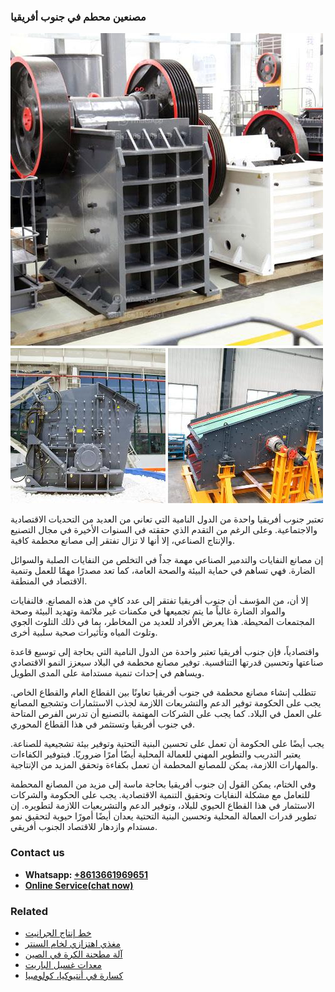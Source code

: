 <h3>مصنعين محطم في جنوب أفريقيا</h3><img src='1701853932.jpg' alt=''><p>تعتبر جنوب أفريقيا واحدة من الدول النامية التي تعاني من العديد من التحديات الاقتصادية والاجتماعية. وعلى الرغم من التقدم الذي حققته في السنوات الأخيرة في مجال التصنيع والإنتاج الصناعي، إلا أنها لا تزال تفتقر إلى مصانع محطمة كافية.</p><p>إن مصانع النفايات والتدمير الصناعي مهمة جداً في التخلص من النفايات الصلبة والسوائل الضارة. فهي تساهم في حماية البيئة والصحة العامة، كما تعد مصدرًا مهمًا للعمل وتنمية الاقتصاد في المنطقة.</p><p>إلا أن، من المؤسف أن جنوب أفريقيا تفتقر إلى عدد كافٍ من هذه المصانع. فالنفايات والمواد الضارة غالباً ما يتم تجميعها في مكمنات غير ملائمة وتهديد البيئة وصحة المجتمعات المحيطة. هذا يعرض الأفراد للعديد من المخاطر، بما في ذلك التلوث الجوي وتلوث المياه وتأثيرات صحية سلبية أخرى.</p><p>واقتصادياً، فإن جنوب أفريقيا تعتبر واحدة من الدول النامية التي بحاجة إلى توسيع قاعدة صناعتها وتحسين قدرتها التنافسية. توفير مصانع محطمة في البلاد سيعزز النمو الاقتصادي ويساهم في إحداث تنمية مستدامة على المدى الطويل.</p><p>تتطلب إنشاء مصانع محطمة في جنوب أفريقيا تعاونًا بين القطاع العام والقطاع الخاص. يجب على الحكومة توفير الدعم والتشريعات اللازمة لجذب الاستثمارات وتشجيع المصانع على العمل في البلاد. كما يجب على الشركات المهتمة بالتصنيع أن تدرس الفرص المتاحة في جنوب أفريقيا وتستثمر في هذا القطاع المحوري.</p><p>يجب أيضًا على الحكومة أن تعمل على تحسين البنية التحتية وتوفير بيئة تشجيعية للصناعة. يعتبر التدريب والتطوير المهني للعمالة المحلية أيضًا أمرًا ضروريًا. فبتوفير الكفاءات والمهارات اللازمة، يمكن للمصانع المحطمة أن تعمل بكفاءة وتحقق المزيد من الإنتاجية.</p><p>وفي الختام، يمكن القول إن جنوب أفريقيا بحاجة ماسة إلى مزيد من المصانع المحطمة للتعامل مع مشكلة النفايات وتحقيق التنمية الاقتصادية. يجب على الحكومة والشركات الاستثمار في هذا القطاع الحيوي للبلاد، وتوفير الدعم والتشريعيات اللازمة لتطويره. إن تطوير قدرات العمالة المحلية وتحسين البنية التحتية يعدان أيضًا أمورًا حيوية لتحقيق نمو مستدام وازدهار للاقتصاد الجنوب أفريقي.</p><h3>Contact us</h3><ul><li><strong>Whatsapp:&nbsp;<a href="https://wa.me/8613661969651">+8613661969651</a></strong></li><li><a href="https://swt.shibang-china.com/?git&amp;zhl&amp;مصنعين محطم في جنوب أفريقيا"><strong>Online Service(chat now)</strong></a></li></ul><h3>Related</h3><ul><li><a href='خط إنتاج الجرانيت.md'>خط إنتاج الجرانيت</a></li><li><a href='مغذي اهتزازي لخام السنتر.md'>مغذي اهتزازي لخام السنتر</a></li><li><a href='آلة مطحنة الكرة في الصين.md'>آلة مطحنة الكرة في الصين</a></li><li><a href='معدات غسيل الباريت.md'>معدات غسيل الباريت</a></li><li><a href='كسارة في أنتيوكيا، كولومبيا.md'>كسارة في أنتيوكيا، كولومبيا</a></li></ul>
